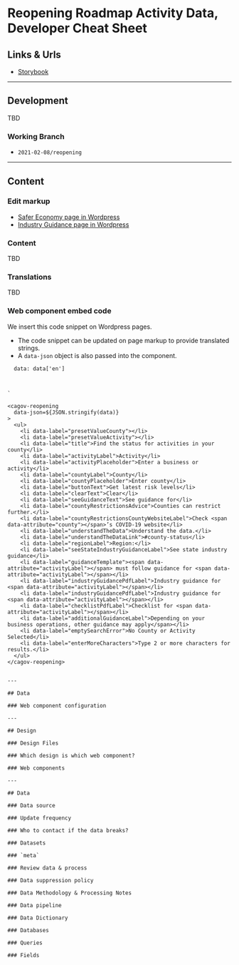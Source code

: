 # Reopening Roadmap Activity Data, Developer Cheat Sheet

## Links & Urls

* [Storybook](https://wonderful-plant-07a82e81e.azurestaticapps.net/?path=/story/covid19-cagov-reopening-intro--page)

---

## Development
TBD

### Working Branch

* `2021-02-08/reopening`

---

## Content

### Edit markup

* [Safer Economy page in Wordpress]()
* [Industry Guidance page in Wordpress]()

### Content
TBD

### Translations
TBD

### Web component embed code

We insert this code snippet on Wordpress pages.

* The code snippet can be updated on page markup to provide translated strings.
* A `data-json` object is also passed into the component. 

```
  data: data['en']



`

```
    <cagov-reopening 
      data-json=${JSON.stringify(data)}
    >
      <ul>
        <li data-label="presetValueCounty"></li>
        <li data-label="presetValueActivity"></li>
        <li data-label="title">Find the status for activities in your county</li>
        <li data-label="activityLabel">Activity</li>
        <li data-label="activityPlaceholder">Enter a business or activity</li>
        <li data-label="countyLabel">County</li>
        <li data-label="countyPlaceholder">Enter county</li>
        <li data-label="buttonText">Get latest risk levels</li>
        <li data-label="clearText">Clear</li>
        <li data-label="seeGuidanceText">See guidance for</li>
        <li data-label="countyRestrictionsAdvice">Counties can restrict further.</li>
        <li data-label="countyRestrictionsCountyWebsiteLabel">Check <span data-attribute="county"></span>’s COVID-19 website</li>
        <li data-label="understandTheData">Understand the data.</li>
        <li data-label="understandTheDataLink">#county-status</li>
        <li data-label="regionLabel">Region:</li>
        <li data-label="seeStateIndustryGuidanceLabel">See state industry guidance</li>
        <li data-label="guidanceTemplate"><span data-attribute="activityLabel"></span> must follow guidance for <span data-attribute="activityLabel"></span></li>
        <li data-label="industryGuidancePdfLabel">Industry guidance for <span data-attribute="activityLabel"></span></li>
        <li data-label="industryGuidancePdfLabel">Industry guidance for <span data-attribute="activityLabel"></span></li>
        <li data-label="checklistPdfLabel">Checklist for <span data-attribute="activityLabel"></span></li>
        <li data-label="additionalGuidanceLabel">Depending on your business operations, other guidance may apply</span></li>
        <li data-label="emptySearchError">No County or Activity Selected</li>
        <li data-label="enterMoreCharacters">Type 2 or more characters for results.</li>
      </ul>
    </cagov-reopening>
```

---

## Data

### Web component configuration

---

## Design

### Design Files

### Which design is which web component?

### Web components

---

## Data 

### Data source

### Update frequency

### Who to contact if the data breaks?

### Datasets

### `meta`

### Review data & process

### Data suppression policy

### Data Methodology & Processing Notes

### Data pipeline

### Data Dictionary

### Databases

### Queries

### Fields

